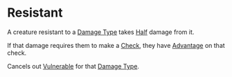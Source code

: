 # Resistant

A creature resistant to a [Damage Type](../Combat/Damage/Damage%20Types/{Damage%20Types}.md) takes [Half](../Core%20Procedures/Half.md) damage from it.

If that damage requires them to make a [Check](../Core%20Procedures/Check.md), they have [Advantage](../Die%20Rolling%20Mechanics/Advantage.md) on that check.

Cancels out [Vulnerable](Vulnerable.md) for that [Damage Type](../Combat/Damage/Damage%20Types/{Damage%20Types}.md).
